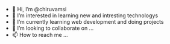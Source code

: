 - 👋 Hi, I’m @chiruvamsi
- 👀 I’m interested in learning new and intresting technologys
- 🌱 I’m currently learning web development and doing projects
- 💞️ I’m looking to collaborate on ...
- 📫 How to reach me ...

<!---
chiruvamsi/chiruvamsi is a ✨ special ✨ repository because its `README.md` (this file) appears on your GitHub profile.
You can click the Preview link to take a look at your changes.
--->
